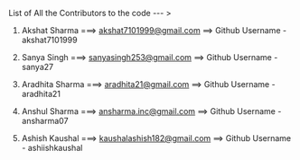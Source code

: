 List of All the Contributors to the code --- >

1) Akshat Sharma     ===> akshat7101999@gmail.com        ==> Github Username - akshat7101999

2) Sanya Singh       ===> sanyasingh253@gmail.com        ==> Github Username - sanya27

3) Aradhita Sharma   ===> aradhita21@gmail.com           ==> Github Username - aradhita21

4) Anshul Sharma     ===> ansharma.inc@gmail.com         ==> Github Username - ansharma07 

5) Ashish Kaushal    ===> kaushalashish182@gmail.com     ==> Github Username - ashiishkaushal
